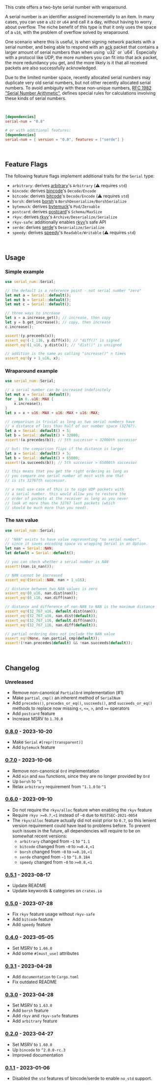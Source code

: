 This crate offers a two-byte serial number with wraparound.

A serial number is an identifier assigned incrementally to an item.
In many cases, you can use a `u32` or `u64` and call it
a day, without having to worry about overflow. The niche benefit of this type
is that it only uses the space of a `u16`, with the problem of overflow solved
by wraparound.

One scenario where this is useful, is when signing network packets with
a serial number, and being able to respond with an [ack](https://en.wikipedia.org/wiki/Acknowledgement_(data_networks)) packet
that contains a larger amount of serial numbers than when using `u32` or `u64`.
Especially with a protocol like UDP, the more numbers you can fit into that ack packet,
the more redundancy you get, and the more likely is it that all received packets are also successfully acknowledged.

Due to the limited number space, recently allocated serial numbers may
duplicate very old serial numbers, but not other recently allocated serial numbers.
To avoid ambiguity with these non-unique numbers, [RFC 1982 "Serial Number Arithmetic"](https://datatracker.ietf.org/doc/html/rfc1982),
defines special rules for calculations involving these kinds of serial numbers. 

<br>

```toml
[dependencies]
serial-num = "0.8"

# or with additional features:
[dependencies]
serial-num = { version = "0.8", features = ["serde"] }
```

<br>

## Feature Flags
The following feature flags implement additional traits for the `Serial` type:
* `arbitrary`: derives [arbitrary]'s `Arbitrary` (⚠️ requires `std`)
* `bincode`: derives [bincode]'s `Decode/Encode`
* `bitcode`: derives [bitcode]'s `Decode/Encode` (⚠️ requires `std`)
* `borsh`: derives [borsh]'s `BorshDeserialize/BorshSerialize`
* `bytemuck`: derives [bytemuck]'s `Pod/Zeroable`
* `postcard`: derives [postcard]'s `Schema/MaxSize`
* `rkyv`: derives [rkyv]'s `Archive/Deserialize/Serialize`
* `rkyv-safe`: additionally enables [rkyv]’s safe API
* `serde`: derives [serde]'s `Deserialize/Serialize`
* `speedy`: derives [speedy]'s `Readable/Writable` (⚠️ requires `std`)

[arbitrary]: https://crates.io/crates/arbitrary
[bincode]: https://crates.io/crates/bincode
[bitcode]: https://crates.io/crates/bitcode
[borsh]: https://crates.io/crates/borsh
[bytemuck]: https://crates.io/crates/bytemuck
[postcard]: https://crates.io/crates/postcard
[rkyv]: https://crates.io/crates/rkyv
[serde]: https://crates.io/crates/serde
[speedy]: https://crates.io/crates/speedy


<br>

## Usage
### Simple example
```rust
use serial_num::Serial;

// the default is a reference point - not serial number "zero"
let mut a = Serial::default();
let mut b = Serial::default();
let mut c = Serial::default();

// three ways to increase
let x = a.increase_get(); // increase, then copy
let y = b.get_increase(); // copy, then increase
c.increase();

assert!(y.preceeds(x));
assert_eq!(-1_i16, y.diff(x)); // "diff()" is signed
assert_eq!(1_u16, y.dist(x)); // "dist()" is unsigned

// addition is the same as calling "increase()" n times
assert_eq!(y + 1_u16, x);
```

### Wraparound example
```rust
use serial_num::Serial;

// a serial number can be increased indefinitely
let mut x = Serial::default();
for _ in 0..u16::MAX {
    x.increase();
}
let x = x + u16::MAX + u16::MAX + u16::MAX;

// comparison is trivial as long as two serial numbers have
// a distance of less than half of our number space (32767).
let a = Serial::default() + 5;
let b = Serial::default() + 32000;
assert!(a.precedes(b)); // 5th successor < 32000th successor

// but: the comparison flips if the distance is larger
let a = Serial::default() + 5;
let b = Serial::default() + 65000;
assert!(a.succeeds(b)); // 5th successor > 65000th successor

// this means that you get the right ordering as long as
// you compare one serial number at most with one that
// is its 32767th successor.

// a real use case of this is to sign UDP packets with
// a serial number. this would allow you to restore the
// order of packets at the receiver as long as you never
// look at more than the 32767 last packets (which
// should be much more than you need).
```

### The `NAN` value
```rust
use serial_num::Serial;

// "NAN" exists to have value representing "no serial number",
// since it saves encoding space vs wrapping Serial in an Option.
let nan = Serial::NAN;
let default = Serial::default();

// you can check whether a serial number is NAN
assert!(nan.is_nan());

// NAN cannot be increased
assert_eq!(Serial::NAN, nan + 1_u16);

// distance between two NAN values is zero
assert_eq!(0_u16, nan.dist(nan));
assert_eq!(0_i16, nan.diff(nan));

// distance and difference of non-NAN to NAN is the maximum distance
assert_eq!(32_767_u16, default.dist(nan));
assert_eq!(32_767_u16, nan.dist(default));
assert_eq!(32_767_i16, default.diff(nan));
assert_eq!(32_767_i16, nan.diff(default));

// partial ordering does not include the NAN value
assert_eq!(None, nan.partial_cmp(default));
assert!(!nan.precedes(default) && !nan.succeeds(default));
```

<br>

## Changelog
### Unreleased
* Remove non-canonical `PartialOrd` implementation (#1)
* Make `partial_cmp()` an inherent method of `SerialNum`
* Add `precedes()`, `precedes_or_eq()`, `succeeds()`, and `succeeds_or_eq()` methods
  to replace now missing `<`, `<=`, `>`, and `>=` operators
* Add `postcard` feature
* Increase MSRV to `1.70.0`

### [0.8.0] - 2023-10-20
* Make `Serial` `#[repr(transparent)]`
* Add `bytemuck` feature

### [0.7.0] - 2023-10-06
* Remove non-canonical `Ord` implementation
* Add `min` and `max` functions, since they are no longer provided by `Ord`
* Up `borsh` to `^1`
* Relax `arbitrary` requirement from `^1.1.0` to `^1`

### [0.6.0] - 2023-09-10
* Do not require the `rkyv/alloc` feature when enabling
  the `rkyv` feature
* Require `rkyv >=0.7,<1` instead of `~0`
  due to `RUSTSEC-2021-0054`
* The `rkyv/alloc` feature actually did not exist prior
  to `0.7`, so this lenient version requirement could
  have lead to problems before. To prevent such issues
  in the future, all dependencies will require to be on
  somewhat recent versions:
  * `arbitrary` changed from `~1` to `^1.1`
  * `bitcode` changed from `~0` to `>=0.4,<1`
  * `borsh` changed from `~0` to `>=0.10,<1`
  * `serde` changed from `~1` to `^1.0.184`
  * `speedy` changed from `~0` to `>=0.8,<1`

### [0.5.1] - 2023-08-17
* Update README
* Update keywords & categories on `crates.io`

### [0.5.0] - 2023-07-28
* Fix `rkyv` feature usage without `rkyv-safe`
* Add `bitcode` feature
* Add `speedy` feature

### [0.4.0] - 2023-05-05
* Set MSRV to `1.66.0`
* Add some `#[must_use]` attributes

### [0.3.1] - 2023-04-28
* Add `documentation` to `Cargo.toml`
* Fix outdated README

### [0.3.0] - 2023-04-28
* Set MSRV to `1.63.0`
* Add `borsh` feature
* Add `rkyv` and `rkyv-safe` features
* Add `arbitrary` feature

### [0.2.0] - 2023-04-27
* Set MSRV to `1.60.0`
* Up `bincode` to `^2.0.0-rc.3`
* Improved documentation

### [0.1.1] - 2023-01-06
* Disabled the `std` features of bincode/serde to enable `no_std` support.

[0.1.1]: https://github.com/timwie/serial-num/releases/tag/v0.1.1
[0.2.0]: https://github.com/timwie/serial-num/releases/tag/v0.2.0
[0.3.0]: https://github.com/timwie/serial-num/releases/tag/v0.3.0
[0.3.1]: https://github.com/timwie/serial-num/releases/tag/v0.3.1
[0.4.0]: https://github.com/timwie/serial-num/releases/tag/v0.4.0
[0.5.0]: https://github.com/timwie/serial-num/releases/tag/v0.5.0
[0.5.1]: https://github.com/timwie/serial-num/releases/tag/v0.5.1
[0.6.0]: https://github.com/timwie/serial-num/releases/tag/v0.6.0
[0.7.0]: https://github.com/timwie/serial-num/releases/tag/v0.7.0
[0.8.0]: https://github.com/timwie/serial-num/releases/tag/v0.8.0
